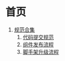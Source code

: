 # 首页

1. [规范合集](/spec/index.md)
    1. [代码提交规范](/spec/code-spec.md)
    2. [组件发布流程](/spec/component-publish-spec/index.md)
    3. [脚手架升级流程](/spec/cli-update/index.md)
